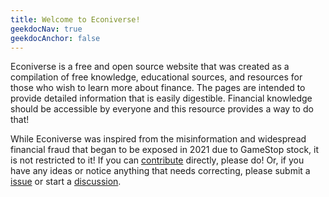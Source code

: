```yaml
---
title: Welcome to Econiverse!
geekdocNav: true
geekdocAnchor: false
---
```


Econiverse is a free and open source website that was created as a compilation of free knowledge, educational sources, and resources for those who wish to learn more about finance. The pages are intended to provide detailed information that is easily digestible. Financial knowledge should be accessible by everyone and this resource provides a way to do that!

While Econiverse was inspired from the misinformation and widespread financial fraud that began to be exposed in 2021 due to GameStop stock, it is not
 restricted to it! If you can [contribute](/help_build_econiverse/) directly, please do! Or, if you have any ideas or notice anything that needs correcting, please submit a [issue](https://github.com/Econiverse/econiverse/issues) or start a [discussion](https://github.com/Econiverse/econiverse/discussions).
